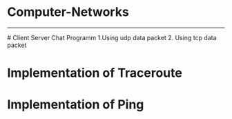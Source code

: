 # Computer-Networks
<hr>
# Client Server Chat Programm
1.Using udp data packet
2. Using tcp data packet 

# Implementation of Traceroute

# Implementation of Ping
